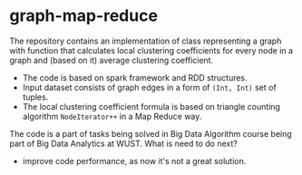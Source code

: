 # graph-map-reduce

The repository contains an implementation of class representing a graph with function that calculates local clustering coefficients for every node in a graph and (based on it) average clustering coefficient.
 - The code is based on spark framework and RDD structures. 
 - Input dataset consists of graph edges in a form of `(Int, Int)` set of tuples. 
 - The local clustering coefficient formula is based on triangle counting algorithm `NodeIterator++` in a Map Reduce way. 

The code is a part of tasks being solved in Big Data Algorithm course being part of Big Data Analytics at WUST.
What is need to do next? 
  - improve code performance, as now it's not a great solution. 
